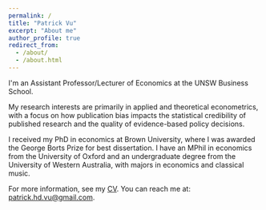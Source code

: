 ```yaml
---
permalink: /
title: "Patrick Vu"
excerpt: "About me"
author_profile: true
redirect_from: 
  - /about/
  - /about.html
---
```


I'm an Assistant Professor/Lecturer of Economics at the UNSW Business School. 

My research interests are primarily in applied and theoretical econometrics, with a focus on how publication bias impacts the statistical credibility of published research and the quality of evidence-based policy decisions.

I received my PhD in economics at Brown University, where I was awarded the George Borts Prize for best dissertation. I have an MPhil in economics from the University of Oxford and an undergraduate degree from the University of Western Australia, with majors in economics and classical music.

For more information, see my [CV](https://www.patrickhvu.com/assets/files/cv_patrickvu.pdf). You can reach me at: [patrick.hd.vu@gmail.com](patrick.hd.vu@gmail.com).

